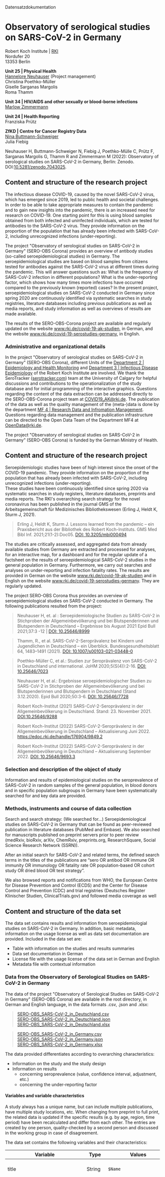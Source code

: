 Datensatzdokumentation
# Observatory of serological studies on SARS-CoV-2 in Germany

Robert Koch Institute | [RKI](https://ror.org/01k5qnb77)  
Nordufer 20  
13353 Berlin  

**Unit 25 | Physical Health**  
[Hannelore Neuhauser](https://orcid.org/0000-0002-6605-6221) (Project management)  
Christina Poethko-Müller  
Giselle Sarganas Margolis  
Roma Thamm  

**Unit 34 | HIV/AIDS and other sexually or blood-borne infections**  
[Marlow Zimmermann](https://orcid.org/0000-0002-9249-9077)  

**Unit 24 | Health Reporting**  
Franziska Prütz  

**ZfKD | Centre for Cancer Registry Data**  
[Nina Buttmann-Schweiger](https://orcid.org/0000-0001-6946-635X)  
Julia Fiebig  


Neuhauser H, Buttmann-Schweiger N, Fiebig J, Poethko-Mülle C, Prütz F, Sarganas Margolis G, Thamm R and Zimmermann M (2022): Observatory of serological studies on SARS-CoV-2 in Germany, Berlin: Zenodo. DOI:[10.5281/zenodo.7043025](https://www.doi.org/10.5281/zenodo.7043025).


## Content and structure of the research project

The infectious disease COVID-19, caused by the novel SARS-CoV-2 virus, which has emerged since 2019, led to public health and societal challenges. In order to be able to take appropriate measures to contain the pandemic and to gain new insights into the pandemic, there is an increased need for research on COVID-19. One starting point for this is using blood samples obtained from both infected and uninfected individuals, which are tested for antibodies to the SARS-CoV-2 virus. They provide information on the proportion of the population that has already been infected with SARS-CoV-2, including unrecognized infections (under-reporting).

The project "Observatory of serological studies on SARS-CoV-2 in Germany" (SERO-OBS Corona) provides an overview of antibody studies (so-called seroepidemiological studies) in Germany. The seroepidemiological studies are based on blood samples from citizens tested for antibodies against the SARS-CoV-2 virus at different times during the pandemic. This will answer questions such as: What is the frequency of SARS-CoV-2 infection in different populations? What is the under-reporting factor, which shows how many times more infections have occurred compared to the previously known (reported) cases? In the present project, seroepidemiological studies on SARS-CoV-2 conducted in Germany since spring 2020 are continuously identified via systematic searches in study registries, literature databases including previous publications as well as media reports, and study information as well as overviews of results are made available.

The results of the SERO-OBS-Corona project are available and regularly updated on the website www.rki.de/covid-19-ak-studien, in German, and the website www.rki.de/covid-19-serostudies-germany, in English.

### Administrative and organizational details

In the project "Observatory of serological studies on SARS-CoV-2 in Germany" (SERO-OBS Corona), different Units of the [Department 2 | Epidemiology and Health Monitoring](https://www.rki.de/DE/Content/Institut/OrgEinheiten/Abt2/abt2_node) and [Department 3 | Infectious Disease Epidemiology](https://www.rki.de/DE/Content/Institut/OrgEinheiten/Abt3/abt3_node.html) of the Robert Koch Institute are involved. We thank the SeroTracker ([serotracker.com](serotracker.com)) team at the University of Calgary for helpful discussions and contributions to the operationalization of the study database and for initial programming of the interactive graphics.
Questions regarding the content of the data extraction can be addressed directly to the SERO-OBS-Corona project team at [COVID19_AK@rki.de](mailto:COVID19_AK@rki.de). The publication of the data as well as the quality management of the (meta-)data is done by the department [MF 4 | Research Data and Infromation Management](https://www.rki.de/DE/Content/Institut/OrgEinheiten/MFI/MF4/mf4_node.html). Questions regarding data management and the publication infrastructure can be directed to the Open Data Team of the Department MF4 at [OpenData@rki.de](mailto:OpenData@rki.de).

The project "Observatory of serological studies on SARS-CoV-2 in Germany" (SERO-OBS Corona) is funded by the German Ministry of Health.

## Content and structure of the research project

Seroepidemiologic studies have been of high interest since the onset of the COVID-19 pandemic. They provide information on the proportion of the population that has already been infected with SARS-CoV-2, including unrecognized infections (under-reporting).  
These studies have been continuously identified since spring 2020 via systematic searches in study registers, literature databases, preprints and media reports. The RKI's overarching search strategy for the novel coronavirus has been published in the journal GMS of the Arbeitsgemeinschaft für Medizinisches Bibliothekswesen (Erling J, Heldt K, Sturm J, 2021).

> Erling J, Heldt K, Sturm J. Lessons learned from the pandemic – ein Praxisbericht aus der Bibliothek des Robert Koch-Instituts. GMS Med Bibl Inf. 2021;21(1-2):Doc05. [DOI: 10.3205/mbi000494](https://doi.org/10.3205/mbi000494)

The studies are critically assessed, and aggregated data from already available studies from Germany are extracted and processed for analyses, for an interactive map, for a dashboard and for the regular update of a factsheet on the results of seroepidemiological SARS-CoV-2 studies in the general population in Germany. Furthermore, we carry out searches and analyses on under-reporting and infection fatality rates. The results are provided in German on the website www.rki.de/covid-19-ak-studien and in English on the website www.rki.de/covid-19-serostudies-germany. They are regularly updated.

The project SERO-OBS Corona thus provides an overview of seroepidemiological studies on SARS-CoV-2 conducted in Germany. The following publications resulted from the project:

> Neuhauser H, et. al : Seroepidemiologische Studien zu SARS-CoV-2 in Stichproben der Allgemeinbevölkerung und bei Blutspenderinnen und Blutspendern in Deutschland – Ergebnisse bis August 2021 Epid Bull 2021;37:3 -12 | [DOI: 10.25646/8999](https://doi.org/10.25646/8999)  

> Thamm, R.,  et al. SARS-CoV-2-Seroprävalenz bei Kindern und Jugendlichen in Deutschland – ein Überblick. Bundesgesundheitsblatt 64, 1483–1491 (2021). [DOI: 10.1007/s00103-021-03448-0](https://doi.org/10.1007/s00103-021-03448-0)  

> Poethko-Müller C,  et al.: Studien zur Seroprävalenz von SARS-CoV-2 in Deutschland und international. JoHM 2020;5(S(4)):2-16. [DOI: 10.25646/7023](https://doi.org/10.25646/7023)  

> Neuhauser H, et al.: Ergebnisse seroepidemiologischer Studien zu SARS-CoV-2 in Stichproben der Allgemeinbevölkerung und bei Blutspenderinnen und Blutspendern in Deutschland (Stand 3.12.2020). Epid Bull 2020;50:3-6. [DOI: 10.25646/7728](https://doi.org/10.25646/7728)  

> Robert Koch-Institut (2021) SARS-CoV-2-Seroprävalenz in der Allgemeinbevölkerung in Deutschland. Stand: 23. November 2021. [DOI:10.25646/9288](http://dx.doi.org/10.25646/9288)  

> Robert Koch-Institut (2022) SARS-CoV-2-Seroprävalenz in der Allgemeinbevölkerung in Deutschland – Aktualisierung Juni 2022. https://edoc.rki.de/handle/176904/9849.2  

> Robert Koch-Institut (2022) SARS-CoV-2-Seroprävalenz in der Allgemeinbevölkerung in Deutschland – Aktualisierung September 2022.  [DOI: 10.25646/9693.3](http://dx.doi.org/10.25646/9693.3)

### Selection and description of the object of study

Information and results of epidemiological studies on the seroprevalence of SARS-CoV-2 in random samples of the general population, in blood donors and in specific population subgroups in Germany have been systematically searched for and key data are provided.


### Methods, instruments and course of data collection

Search and search strategy: (We searched for...) Seroepidemiological studies on SARS-CoV-2 in Germany that can be found as peer-reviewed publication in literature databases (PubMed and Embase). We also searched for manuscripts published on preprint servers prior to peer review (medRxiv, bioRxiv, arXiv, ChemRxiv, preprints.org, ResearchSquare, Social Science Research Network (SSRN)).

After an initial search for SARS-CoV-2 and related terms, the defined search terms in the titles of the publications are “sero OR antibod OR immune OR immunity OR immunology OR fatality rate OR population-based OR cohort study OR dried blood OR test strategy”.

We also browsed reports and notifications from WHO, the European Centre for Disease Prevention and Control (ECDS) and the Center for Disease Control and Prevention (CDC) and trial registries (Deutsches Register Klinischer Studien, ClinicalTrials.gov) and followed media coverage as well

## Content and structure of the data set

The data set contains results and information from seroepidemiologial studies on SARS-CoV-2 in Germany. In addition, basic metadata, information on the usage license as well as data set documentation are provided. Included in the data set are:

- Table with information on the studies and results summaries
- Data set documentation in German
- License file with the usage license of the data set in German and English
- Metadata file with contextual information

### Data from the Observatory of Serological Studies on SARS-CoV-2 in Germany

The data of the project "Observatory of Serological Studies on SARS-CoV-2 in Germany" (SERO-OBS Corona) are available in the root directory, in German and English language, in the data formats .csv, .json and .xlsx:

> [SERO-OBS_SARS-CoV-2_in_Deutschland.csv](https://github.com/robert-koch-institut/Observatorium_serologischer_Studien_zu_SARS-CoV-2_in_Deutschland/blob/main/SERO-OBS_SARS-CoV-2_in_Deutschland.csv)  
> [SERO-OBS_SARS-CoV-2_in_Deutschland.json](https://github.com/robert-koch-institut/Observatorium_serologischer_Studien_zu_SARS-CoV-2_in_Deutschland/blob/main/SERO-OBS_SARS-CoV-2_in_Deutschland.json)  
> [SERO-OBS_SARS-CoV-2_in_Deutschland.xlsx](https://github.com/robert-koch-institut/Observatorium_serologischer_Studien_zu_SARS-CoV-2_in_Deutschland/blob/main/SERO-OBS_SARS-CoV-2_in_Deutschland.xlsx)  

> [SERO-OBS_SARS-CoV-2_in_Germany.csv](https://github.com/robert-koch-institut/Observatorium_serologischer_Studien_zu_SARS-CoV-2_in_Deutschland/blob/main/SERO-OBS_SARS-CoV-2_in_Germany.csv)  
> [SERO-OBS_SARS-CoV-2_in_Germany.json](https://github.com/robert-koch-institut/Observatorium_serologischer_Studien_zu_SARS-CoV-2_in_Deutschland/blob/main/SERO-OBS_SARS-CoV-2_in_Germany.json)  
> [SERO-OBS_SARS-CoV-2_in_Germany.xlsx](https://github.com/robert-koch-institut/Observatorium_serologischer_Studien_zu_SARS-CoV-2_in_Deutschland/blob/main/SERO-OBS_SARS-CoV-2_in_Germany.xlsx)  

The data provided differentiates according to overarching characteristics:

- Information on the study and the study design
- Information on results
    - concerning seroprevalence (value, confidence interval, adjustment, etc.)
    - concerning the under-reporting factor

#### Variables and variable characteristics

A study always has a unique name, but can include multiple publications, have multiple study locations, etc. When changing from preprint to full print, the related data is updated if the specific results (e.g. by age, region, time period) have been recalculated and differ from each other. The entries are created by one person, quality-checked by a second person and discussed in the working group in case of disagreement.   

The data set contains the following variables and their characteristics:

| Variable | Type | Values | Description |
|---|---|---|---|
| title | String | `$Name` | Name from own information, DRKS, study title.|
| type | String | `Cross sectional`,<br/>`Cross sectional and selective longitudinal`,<br/>`Longitudinal/Prospectice cohort study`,<br/>`Repeated cross-sectional` | Cross-sectional if sampled once; longitudinal if same participants are sampled repeatedly over time; cross-sectional and selective longitudinal if participants are selected at baseline and are selected selectively from the pool of those already included for further sampling. Repeated sampling at one site/over one recruitment method at multiple time points. |
| start_date | Date | `YYYY-MM-DD` | Most definite date of the start of sampling. If only month specification was available, the 1st of the month was taken. If a time span was specified, the 15th of the month was taken. |
| end_date | Date | `YYYY-MM-DD` | Most definite date of the end of sampling. If only month specification was available, the 1st of the month was taken. If a time span was specified, the 15th of the month was taken. |
| organisation_$ | String | `$Name` | Name of the conducting Organisation. |
| organisation_raw | String | `$Name,$Name,....` | Names of the conducting Organisations. |
| location_$ | String | `$Name` | Finest spatial resolution available (city, or county, municipality) of the study site  (single values) |
| location_raw | String | `$Name,$Name,...` | Finest spatial resolution available (city, or county, municipality) of the study site  |
| region | String | `Nationwide`, `Baden-Wuerttemberg`, `Bavaria`,`...`, `Thuringia`, `Multilocal` | Name of the federal state as well as a value for the entire federal territory and cross-state surveys (Mulitlocal) |
| registry_url | String | `https://www.NAME.de` | Link to the study registry entry (e.g. DRKS). |
| information_url | String | `https://www.NAME.de` | Link to study webpage. |
| resource_url_$ | String | `https://www.Name1.de`| Link to publication/report published within the framework of the study. (single values) |
| scope_regionality | String | `Local/Regional`<br/>`Nationwide` | The described or implied scope of the estimate (i.e., what region is this estimate intended to cover) s see [Serotracker](https://airtable.com/shr9XzggGpYFqMdJF/tblIdx2b6ZOLevdJr). <br/> `Local/Regional` : e.g. hospital, workplace, city, region, state, several cities/regions in one state, `Nationwide`: several states.|
| scope_population | String | `Allgemeinbevölkerung`, `Besondere Bevölkerungsgruppen`, `Allgemeinbevölkerung und besondere Bevölkerungsgruppen` | The sample represents the general population or gives an idea of seroprevalence in populations that represent a sample of the general population. For example, the target population of a study of school-age students in a state is intended to reflect the seroprevalence of the general population of that age; teaching staff, on the other hand, represent a special population as the target population. |
| scope_age | String | `Adults`, `Children/adolescents`, `Multiple` | Targeted age group. The selection is exclusive. Children/adolescents are below 18 years. |
| subject_frame | String |  | Selection of the sample frame in which the sample was drawn for which the seroprevalence result is mapped. The selection reflects the group that was most specifically described in the study (e.g., residents of nursing homes instead of residential population). |
| subject_information | String | | Combination of information from the sample frame and study location and other relevant characteristics of the sample in terms of a brief description. |
| subject_vaccination | String |  | Vaccination status of participants for results shown in the graphs. |
| sample_design | String | `Blood donation`<br/>`Cohort-sample - Sampling from existing cohort study in the general population`<br/>`Convenience sample`<br/>`Entire sample`<br/>`Multistage, partial random sampling`<br/>`Random sampling (central registration-based)`<br/>`Random sampling (not central registration-based)` | Convenience: Sampling based on pragmatism and convenient access. <br/> Blood donation: Anonymised residual samples from blood donations are used for the study <br/>Entire sample: Every person within a population is included in the study <br/>Cohort sample: Sample from an existing general population-cohort study <br/>Random sampling (not central registration-based): random selection of participants not based on a register of residents <br/>Random sampling (central registration-based): random sampling based on the register of residents <br/>Multistage partial random sampling: Multi-stage sampling, not random at all levels.|
| sample_analysis_unit | String | `Households with participants`<br/>`Medical practices with participants`<br/>`Participants`<br/>`Samples of participants` | Unit of samplin.|
| age_max | Integer |  | Maximum age of participants included in the study. |
| age_min | Integer |  | Minimum age of participants included in the study. |
| sample_size_obtained | Integer |  | Number of participants included in the study. |
| sample_size_rounded | Integer |  | Rounded number of participants included in the study. |
| analysis_data_source | String | `blood plasma`<br/>`capillary blood`<br/>`no blood, sputum`<br/>`whole blood` | Blood sampling method for antibody detection. |
| analysis_target | String | `anti -RBD domain`<br/>`anti -S1 domain`<br/>`anti Nucleocapsid`<br/>`multiple` | Viral targets of the antibody. |
| analysis_isotype | String | `IgG`<br/>`Multiple antibodies`<br/>`Total antibody` | Information on the antibody class to which the reported seroprevalence refers. |
| analysis_test | String | `ELISA `<br/>`Elektrochemolumineszenz (ECL)-Immunassay; LIPS`<br/>`Mehrere/andere` | Information on the laboratory analytical test method used to detemine the isotypes. |
| analysis_test_manufacturer_$ | String | `$Name` | Manufacturer of the test assay. (single values) |
| analysis_test_manufacturer_raw | String | `$Name, Name, Name, ...` | Manufacturer of the test assay. |
| results_publication_url | String | `https://www.NAME.de` | Reference to the source where information on the respective result (e.g.seroprevalence, under-reporting) is given. |
| results_publication_date | Date | `YYYY-MM-DD` | Date of publication of the reference to the source where information on the respective result (e.g.seroprevalence, under-reporting) is given. |
| results_publication_type | String | `Institutional report`<br/>`Peer-reviewed Publikation`<br/>`Preprint`<br/>`Presentation`<br/>`Press release`<br/>`Webseite` | Type of the source where information on the respective result (e.g.seroprevalence, under-reporting) is given (e.g. preprint, full print as peer-reviewed publication). |
| results_seroprevalence_ adjustment | String | `Adjusted for test-specificity/test-sensitivity`<br/>`Adjusted for test-specificity/test-sensitivity and population-weighted`<br/>`Not adjusted`<br/>`Population-weighted` | Type of the source where information on the respective result (e.g.seroprevalence, under-reporting) is given (e.g. preprint, full print as peer-reviewed publication). |
| results_seroprevalence_ sensitivity | Float |  | Test performance features of the antibody test used for the analyses. |
| results_seroprevalence_ specificity | Float |  | Test performance features of the antibody test used for the analyses. |
| results_seroprevalence_ positive | Float | | Seroprevalence data with the highest available or from the study data calculable adjustment level. |
| results_seroprevalence_ positive_95pct_lower | Float | | Lower 95% confidence interval for seroprevalence. |
| results_seroprevalence_ positive_95pct_upper | Float | | Upper 95% confidence interval for seroprevalence. |
| results_seroprevalence_ information | String | | Combination of information on seroprevalence, which includes, for example, the study location and the sample period and, if applicable, other relevant characteristics that describe the seroprevalence determined within a study. |
| results_underreporting | String | | Factor showing how many times more infections occurred compared to the cumulative cases known (reported) up to the study midpoint. |
| record_created | Date | `YYYY-MM-DD`| Date on which a new result was entered. |
| record_modified | Date | `YYYY-MM-DD`| Date on which an already existing result was adapted (e.g. peer-reviewed full publication instead of preprint). |


#### Data fromating

The data of the study are contained in the dataset as a comma-separated .csv file. The character set used in the .csv file is UTF-8. The separator of the individual values is a comma ",".

- Character set: UTF-8
- .csv separator: Comma ","

### Metadata

To increase findability, the provided data is described with metadata. Metadata is distributed to the corresponding platforms via GitHub Actions. A specific metadata file exists for each platform and is stored in the metadata folder: 

> [Metadaten/](/Metadaten/)  

Versioning and DOI assignment is done via [Zenodo.org](https://zenodo.org). The metadata provided for import into Zenodo is stored in [zenodo.json](/metadata/zenodo.json). Documentation of the individual metadata variables can be found at https://developers.zenodo.org/#representation.

> [Metadaten/zenodo.json](/Metadaten/zenodo.json)  


## Notes on the subsequent use of the dataen

Open research data of the RKI are made available on [GitHub.com](http://GitHub.com/), [Zenodo.org](http://Zenodo.org/) und [Edoc.rki.de](http://Edoc.rki.de/):

- [https://github.com/robert-koch-institut](https://github.com/robert-koch-institut)
- [https://zenodo.org/communities/robertkochinstitut](https://zenodo.org/communities/robertkochinstitut)
- [https://edoc.rki.de](https://edoc.rki.de/)

### License

The dataset "Observatory of serological studies on SARS-CoV-2 in Germany" is licensed under the [Creative Commons Attribution 4.0 International Public License | CC-BY 4.0 International](https://creativecommons.org/licenses/by/4.0/deed.en)

The data provided in the data set are freely available under the condition that the Robert Koch Institute is credited as the source. This means that any person has the right to process and to modify the data, to create derivatives of the data set and to use them for commercial or non-commercial purposes. Further information on the license can be found in the [LICENSE](https://github.com/robert-koch-institut/SARS-CoV-2_Infektionen_in_Deutschland/blob/master/LICENSE) file of the data set.
